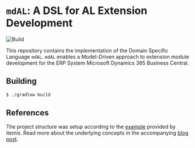 # `mdAL`: A DSL for AL Extension Development

![Build](https://github.com/joneug/mdAL/workflows/Build/badge.svg)

This repository contains the implementation of the Domain Specific Language `mdAL`. `mdAL` enables a Model-Driven approach to extension module development for the ERP System Microsoft Dynamics 365 Business Central.

## Building

```sh
$ ./gradlew build
```

## References

The project structure was setup according to the [example](https://github.com/itemis/xtext-languageserver-example) provided by itemis. Read more about the underlying concepts in the accompanying [blog post](https://blogs.itemis.com/en/integrating-xtext-language-support-in-visual-studio-code).
